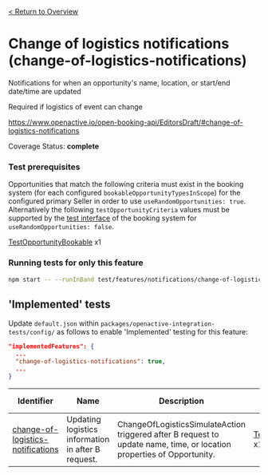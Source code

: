 [< Return to Overview](../../README.md)
# Change of logistics notifications (change-of-logistics-notifications)

Notifications for when an opportunity's name, location, or start/end date/time are updated 

Required if logistics of event can change

https://www.openactive.io/open-booking-api/EditorsDraft/#change-of-logistics-notifications

Coverage Status: **complete**
### Test prerequisites
Opportunities that match the following criteria must exist in the booking system (for each configured `bookableOpportunityTypesInScope`) for the configured primary Seller in order to use `useRandomOpportunities: true`. Alternatively the following `testOpportunityCriteria` values must be supported by the [test interface](https://openactive.io/test-interface/) of the booking system for `useRandomOpportunities: false`.

[TestOpportunityBookable](https://openactive.io/test-interface#TestOpportunityBookable) x1


### Running tests for only this feature

```bash
npm start -- --runInBand test/features/notifications/change-of-logistics-notifications/
```



## 'Implemented' tests

Update `default.json` within `packages/openactive-integration-tests/config/` as follows to enable 'Implemented' testing for this feature:

```json
"implementedFeatures": {
  ...
  "change-of-logistics-notifications": true,
  ...
}
```

| Identifier | Name | Description | Prerequisites per Opportunity Type |
|------------|------|-------------|---------------|
| [change-of-logistics-notifications](./implemented/change-of-logistics-notifications-test.js) | Updating logistics information in after B request. | ChangeOfLogisticsSimulateAction triggered after B request to update name, time, or location properties of Opportunity. | [TestOpportunityBookable](https://openactive.io/test-interface#TestOpportunityBookable) x1 |


